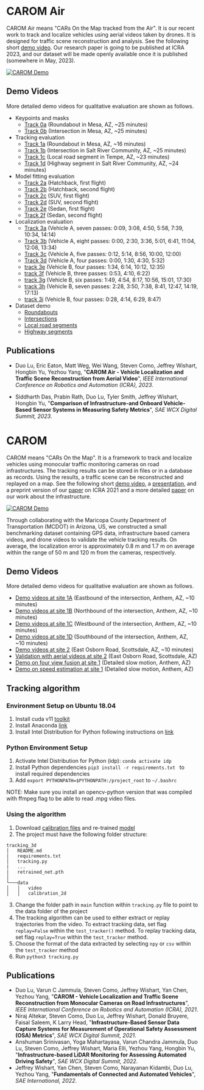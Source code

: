 # CAROM Air

CAROM Air means "CARs On the Map tracked from the Air". It is our recent work to track and localize vehicles using aerial videos taken by drones. It is designed for traffic scene reconstruction and analysis. See the following short [demo video](https://youtu.be/YQcnAQMWmas). Our research paper is going to be published at ICRA 2023, and our dataset will be made openly available once it is published (somewhere in May, 2023).

[![CAROM Demo](https://img.youtube.com/vi/YQcnAQMWmas/0.jpg)](https://youtu.be/YQcnAQMWmas)

## Demo Videos

More detailed demo videos for qualitative evaluation are shown as follows.

* Keypoints and masks
  * [Track 0a](https://youtu.be/jSyA9yeg9CE) (Roundabout in Mesa, AZ, ~25 minutes)
  * [Track 0b](https://youtu.be/9kRBCou6yco) (Intersection in Mesa, AZ, ~25 minutes)
* Tracking evaluation
  * [Track 1a](https://youtu.be/9IsbQ_jfSlA) (Roundabout in Mesa, AZ, ~16 minutes)
  * [Track 1b](https://youtu.be/VWkGq62GtP8) (Intersection in Salt River Community, AZ, ~25 minutes)
  * [Track 1c](https://youtu.be/LrPKceT6OoI) (Local road segment in Tempe, AZ, ~23 minutes)
  * [Track 1d](https://youtu.be/xesGTjivWwc) (Highway segment in Salt River Community, AZ, ~24 minutes)
* Model fitting evaluation
  * [Track 2a](https://youtu.be/9N8S6Fr_HoQ) (Hatchback, first flight)
  * [Track 2b](https://youtu.be/wqA7cpWiRuc) (Hatchback, second flight)
  * [Track 2c](https://youtu.be/C7GBcROezGk) (SUV, first flight)
  * [Track 2d](https://youtu.be/5pk7EKnmlNA) (SUV, second flight)
  * [Track 2e](https://youtu.be/8HtYUmEzJ8s) (Sedan, first flight)
  * [Track 2f](https://youtu.be/xJDAWIf3Zec) (Sedan, second flight)
* Localization evaluation
  * [Track 3a](https://youtu.be/ts7h4i6Cz4w) (Vehicle A, seven passes: 0:09, 3:08, 4:50, 5:58, 7:39, 10:34, 14:14)
  * [Track 3b](https://youtu.be/CXOICJtjKJE) (Vehicle A, eight passes: 0:00, 2:30, 3:36, 5:01, 6:41, 11:04, 12:08, 13:34)
  * [Track 3c](https://youtu.be/5baGciKmBu0) (Vehicle A, five passes: 0:12, 5:14, 8:56, 10:00, 12:00)
  * [Track 3d](https://youtu.be/e8xckoBgYyQ) (Vehicle A, four passes: 0:00, 1:30, 4:30, 5:32)
  * [track 3e](https://youtu.be/K6Eu_fKIa7A) (Vehicle B, four passes: 1:34, 6:14, 10:12, 12:35)
  * [track 3f](https://youtu.be/dzXh-6few7g) (Vehicle B, three passes: 0:53, 4:10, 6:22)
  * [track 3g](https://youtu.be/E0oVavZ-r_g) (Vehicle B, six passes: 1:49, 4:54, 8:17, 10:56, 15:01, 17:30)
  * [track 3h](https://youtu.be/KM2lxBYVKlY) (Vehicle B, seven passes: 2:28, 3:50, 7:38, 8:41, 12:47, 14:19, 17:13)
  * [track 3i](https://youtu.be/wc5e3D2WT0w) (Vehicle B, four passes: 0:28, 4:14, 6:29, 8:47)
* Dataset demo
  * [Roundabouts](https://youtu.be/4hF1ABO0-24)
  * [Intersections](https://youtu.be/4Drjxmoe4Sc)
  * [Local road segments](https://youtu.be/BPsEchi_qWU)
  * [Highway segments](https://youtu.be/R5io_pBuvpM)

## Publications

* Duo Lu, Eric Eaton, Matt Weg, Wei Wang, Steven Como, Jeffrey Wishart, Hongbin Yu, Yezhou Yang, "**CAROM Air - Vehicle Localization and Traffic Scene Reconstruction from Aerial Video**", *IEEE International Conference on Robotics and Automation (ICRA), 2023*.

* Siddharth Das, Prabin Rath, Duo Lu, Tyler Smith, Jeffrey Wishart, Hongbin Yu, "**Comparison of Infrastructure-and Onboard Vehicle-Based Sensor Systems in Measuring Safety Metrics**", *SAE WCX Digital Summit, 2023*.



# CAROM

CAROM means "CARs On the Map". It is a framework to track and localize vehicles using monocular traffic monitoring cameras on road infrastructures. The tracking results can be stored in files or in a database as records. Using the results, a traffic scene can be reconstructed and replayed on a map. See the following short [demo video](https://youtu.be/2OQ2Pf1BeHc), a [presentation](https://youtu.be/rbA0ppKy9Dc), and a preprint version of our [paper](https://arxiv.org/abs/2104.00893) on ICRA 2021 and a more detailed [paper](https://www.researchgate.net/profile/Jeffrey-Wishart/publication/350640893_Infrastructure-Based_Sensor_Data_Capture_Systems_for_Measurement_of_Operational_Safety_Assessment_OSA_Metrics/links/606b966c92851c91b1a6c16b/Infrastructure-Based-Sensor-Data-Capture-Systems-for-Measurement-of-Operational-Safety-Assessment-OSA-Metrics.pdf) on our work about the infrastructure.

[![CAROM Demo](https://img.youtube.com/vi/2OQ2Pf1BeHc/0.jpg)](https://youtu.be/2OQ2Pf1BeHc)

Through collaborating with the Maricopa County Department of Transportation (MCDOT) in Arizona, US, we constructed a small benchmarking dataset containing GPS data, infrastructure based camera videos, and drone videos to validate the vehicle tracking results. On average, the localization error is approximately 0.8 m and 1.7 m on average within the range of 50 m and 120 m from the cameras, respectively. 

## Demo Videos

More detailed demo videos for qualitative evaluation are shown as follows.

* [Demo videos at site 1A](https://youtu.be/pKGxqBnaGAk) (Eastbound of the intersection, Anthem, AZ, ~10 minutes)
* [Demo videos at site 1B](https://youtu.be/79ZrOIpRCN0) (Northbound of the intersection, Anthem, AZ, ~10 minutes)
* [Demo videos at site 1C](https://youtu.be/aFRLNki1Sq0) (Westbound of the intersection, Anthem, AZ, ~10 minutes)
* [Demo videos at site 1D](https://youtu.be/pMOLFDCAGI4) (Southbound of the intersection, Anthem, AZ, ~10 minutes)
* [Demo videos at site 2](https://youtu.be/cR5G8N1hxko) (East Osborn Road, Scottsdale, AZ, ~10 minutes)
* [Validation with aerial videos at site 2](https://youtu.be/Z6AY0bTjV-4) (East Osborn Road, Scottsdale, AZ)
* [Demo on four view fusion at site 1](https://youtu.be/eQwW7ZCzwtU) (Detailed slow motion, Anthem, AZ)
* [Demo on speed estimation at site 1](https://youtu.be/8jOseFxUxsI) (Detailed slow motion, Anthem, AZ)


## Tracking algorithm

### Environment Setup on Ubuntu 18.04
1) Install cuda v11 [toolkit](https://developer.nvidia.com/cuda-downloads?target_os=Linux&target_arch=x86_64&Distribution=Ubuntu&target_version=18.04&target_type=deb_local)
2) Install Anaconda [link](https://www.anaconda.com/products/individual#linux)
3) Install Intel Distribution for Python following instructions on [link](https://software.intel.com/content/www/us/en/develop/articles/using-intel-distribution-for-python-with-anaconda.html)


### Python Environment Setup
1) Activate Intel Distribution for Python (idp): `conda activate idp`<br>
2) Install Python dependencies `pip3 install -r requirements.txt ` to install required dependencies <br>
3) Add `export PYTHONPATH=$PYTHONPATH:/project_root` to `~/.bashrc` <br>

NOTE: Make sure you install an opencv-python version that was compiled with ffmpeg flag to be able to read .mpg video files.


### Using the algorithm
1) Download [calibration files](https://drive.google.com/file/d/1Pll2jAHzyQONjZ6ThRXL4I-WMVeCfhN7/view?usp=sharing) and re-trained [model](https://www.dropbox.com/s/0j1051ie3otb77e/retrained_net.pth?dl=0)
2) The project must have the following folder structure:

```
tracking_3d
│   README.md
|   requirements.txt
│   tracking.py
|   ...
|   retrained_net.pth
│
└───data
│   │   video
│   │   calibration_2d

```
3) Change the folder path in `main` function within `tracking.py` file to point to the data folder of the project
4) The tracking algorithm can be used to either extract or replay trajectories from the video. To extract tracking data, set flag `replay=False` within the `test_tracker()` method. To replay tracking data, set flag `replay=True` within the `test_tracker` method.
5) Choose the format of the data extracted by selecting `npy` or `csv` within the `test_tracker` method
6) Run `python3 tracking.py`




## Publications

* Duo Lu, Varun C Jammula, Steven Como, Jeffrey Wishart, Yan Chen, Yezhou Yang, "**CAROM - Vehicle Localization and Traffic Scene Reconstruction from Monocular Cameras on Road Infrastructures**", *IEEE International Conference on Robotics and Automation (ICRA), 2021*.
* Niraj Altekar, Steven Como, Duo Lu, Jeffrey Wishart, Donald Bruyere, Faisal Saleem, K Larry Head, "**Infrastructure-Based Sensor Data Capture Systems for Measurement of Operational Safety Assessment (OSA) Metrics**", *SAE WCX Digital Summit, 2021*.
* Anshuman Srinivasan, Yoga Mahartayasa, Varun Chandra Jammula, Duo Lu, Steven Como, Jeffrey Wishart, Maria Elli, Yezhou Yang, Hongbin Yu, "**Infrastructure-based LiDAR Monitoring for Assessing Automated Driving Safety**", *SAE WCX Digital Summit, 2022*.
* Jeffrey Wishart, Yan Chen, Steven Como, Narayanan Kidambi, Duo Lu, Yezhou Yang, "**Fundamentals of Connected and Automated Vehicles**", *SAE International, 2022*.
